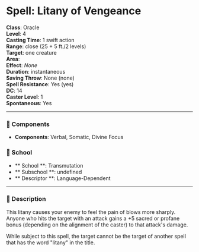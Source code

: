 
# Spell: Litany of Vengeance
**Class**: Oracle  
**Level**: 4  
**Casting Time**: 1 swift action  
**Range**: close (25 + 5 ft./2 levels)  
**Target**: one creature  
**Area**:   
**Effect**: _None_  
**Duration**: instantaneous  
**Saving Throw**: None (none)  
**Spell Resistance**: Yes (yes)  
**DC**: 14  
**Caster Level**: 1  
**Spontaneous**: Yes

---

### 🔮 Components
- **Components**: Verbal, Somatic, Divine Focus

### 🏫 School
- ** School **: Transmutation
- ** Subschool **: undefined
- ** Descriptor **: Language-Dependent
---

### 📜 Description
This litany causes your enemy to feel the pain of blows more sharply. Anyone who hits the target with an attack gains a +5 sacred or profane bonus (depending on the alignment of the caster) to that attack's damage. 

While subject to this spell, the target cannot be the target of another spell that has the word "litany" in the title.

